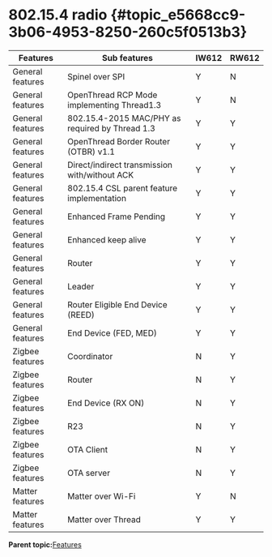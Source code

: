 # 802.15.4 radio {#topic_e5668cc9-3b06-4953-8250-260c5f0513b3}

|Features|Sub features|IW612|RW612|
|--------|------------|-----|-----|
|General features|Spinel over SPI|Y|N|
|General features|OpenThread RCP Mode implementing Thread1.3|Y|N|
|General features|802.15.4-2015 MAC/PHY as required by Thread 1.3|Y|Y|
|General features|OpenThread Border Router \(OTBR\) v1.1|Y|Y|
|General features|Direct/indirect transmission with/without ACK|Y|Y|
|General features|802.15.4 CSL parent feature implementation|Y|Y|
|General features|Enhanced Frame Pending|Y|Y|
|General features|Enhanced keep alive|Y|Y|
|General features|Router|Y|Y|
|General features|Leader|Y|Y|
|General features|Router Eligible End Device \(REED\)|Y|Y|
|General features|End Device \(FED, MED\)|Y|Y|
|Zigbee features|Coordinator|N|Y|
|Zigbee features|Router|N|Y|
|Zigbee features|End Device \(RX ON\)|N|Y|
|Zigbee features|R23|N|Y|
|Zigbee features|OTA Client|N|Y|
|Zigbee features|OTA server|N|Y|
|Matter features|Matter over Wi-Fi|Y|N|
|Matter features|Matter over Thread|Y|Y|

**Parent topic:**[Features](../topics/features.md)

